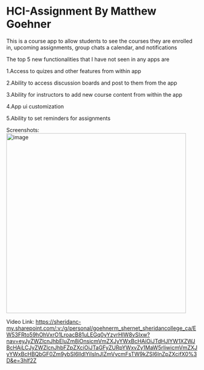 # HCI-Assignment By Matthew Goehner
This is a course app to allow students to see the courses they are enrolled in, upcoming assignments, group chats a calendar, and notifications

The top 5 new functionalities that I have not seen in any apps are

1.Access to quizes and other features from within app 

2.Ability to access discussion boards and post to them from the app

3.Ability for instructors to add new course content from within the app

4.App ui customization

5.Ability to set reminders for assignments


Screenshots:
<img width="473" alt="image" src="https://github.com/goehnerm/HCI-A2/assets/95551072/ef674494-fdcd-4fec-9cc8-9d92129f15f6">

Video Link:
https://sheridanc-my.sharepoint.com/:v:/g/personal/goehnerm_shernet_sheridancollege_ca/EW53FRto59hOhVxrO1LroacB81uLEGq0yYzvrHIW8vSIxw?nav=eyJyZWZlcnJhbEluZm8iOnsicmVmZXJyYWxBcHAiOiJTdHJlYW1XZWJBcHAiLCJyZWZlcnJhbFZpZXciOiJTaGFyZURpYWxvZy1MaW5rIiwicmVmZXJyYWxBcHBQbGF0Zm9ybSI6IldlYiIsInJlZmVycmFsTW9kZSI6InZpZXcifX0%3D&e=3hlf2Z
